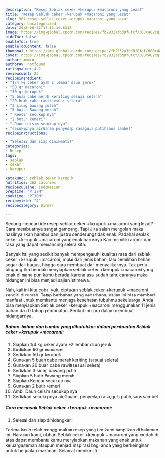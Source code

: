 ```yaml
---
description: "Resep Seblak ceker +kerupuk +macaroni yang Lezat"
title: "Resep Seblak ceker +kerupuk +macaroni yang Lezat"
slug: 905-resep-seblak-ceker-kerupuk-macaroni-yang-lezat
category: Uncategorized
date: 2022-06-22T17:15:14.831Z
image: https://img-global.cpcdn.com/recipes/fb2832a3bd8f8fcf/680x482cq70/seblak-ceker-kerupuk-macaroni-foto-resep-utama.jpg
hideToc: false
enableToc: true
enableTocContent: false
thumbnail: https://img-global.cpcdn.com/recipes/fb2832a3bd8f8fcf/680x482cq70/seblak-ceker-kerupuk-macaroni-foto-resep-utama.jpg
cover: https://img-global.cpcdn.com/recipes/fb2832a3bd8f8fcf/680x482cq70/seblak-ceker-kerupuk-macaroni-foto-resep-utama.jpg
author: Admin
authorAv: notfound
ratingvalue: 4.2
reviewcount: 23
recipeingredient:
- "1/4 kg ceker ayam 2 lembar daun jeruk"
- "50 gr macaroni"
- "50 gr kerupuk"
- "5 buah cabe merah keriting sesuai selera"
- "20 buah cabe rawitsesuai selera"
- "3 siung bawang putih"
- "5 butir Bawang merah"
- " Kencur secukup nya"
- "2 butir kemeri"
- " Daun ceisim secukup nya"
- "secukupnya airGaram penyedap rasagula putihsaos sambel"
recipeinstructions:

- "Selesai dan siap dinikmati!"
categories:
- Resep
tags:
- seblak
- ceker
- kerupuk

katakunci: seblak ceker kerupuk 
nutrition: 262 calories
recipecuisine: Indonesian
preptime: "PT17M"
cooktime: "PT30M"
recipeyield: "4"
recipecategory: Dinner

---
```



Sedang mencari ide resep seblak ceker +kerupuk +macaroni yang lezat? Cara membuatnya sangat gampang. Tapi Jika salah mengolah maka hasilnya akan hambar dan justru cenderung tidak enak. Padahal seblak ceker +kerupuk +macaroni yang enak harusnya Kan memiliki aroma dan rasa yang dapat memancing selera kita.


Banyak hal yang sedikit banyak mempengaruhi kualitas rasa dari seblak ceker +kerupuk +macaroni, mulai dari jenis bahan, lalu pemilihan bahan segar dan bagus, hingga cara membuat dan menyajikannya. Tak perlu bingung jika hendak menyiapkan seblak ceker +kerupuk +macaroni yang enak di mana pun kamu berada, karena asal sudah tahu caranya maka hidangan ini bisa menjadi sajian istimewa.




Nah, kali ini kita coba, yuk, ciptakan seblak ceker +kerupuk +macaroni sendiri di rumah. Tetap berbahan yang sederhana, sajian ini bisa memberi manfaat untuk membantu menjaga kesehatan tubuhmu sekeluarga. Anda bisa menyiapkan Seblak ceker +kerupuk +macaroni menggunakan 11 jenis bahan dan 0 tahap pembuatan. Berikut ini cara dalam membuat hidangannya.

<!--inarticleads1-->

##### Bahan-bahan dan bumbu yang dibutuhkan dalam pembuatan Seblak ceker +kerupuk +macaroni:

1. Siapkan 1/4 kg ceker ayam +2 lembar daun jeruk
1. Sediakan 50 gr macaroni
1. Sediakan 50 gr kerupuk
1. Gunakan 5 buah cabe merah keriting (sesuai selera)
1. Gunakan 20 buah cabe rawit(sesuai selera)
1. Sediakan 3 siung bawang putih
1. Siapkan 5 butir Bawang merah
1. Siapkan  Kencur secukup nya
1. Gunakan 2 butir kemeri
1. Ambil  Daun ceisim secukup nya
1. Sediakan secukupnya air,Garam, penyedap rasa,gula putih,saos sambel




<!--inarticleads2-->

##### Cara memasak Seblak ceker +kerupuk +macaroni:


1. Selesai dan siap dihidangkan!



Terima kasih telah menggunakan resep yang tim kami tampilkan di halaman ini. Harapan kami, olahan Seblak ceker +kerupuk +macaroni yang mudah di atas dapat membantu kamu menyiapkan makanan yang enak untuk keluarga/teman ataupun menjadi inspirasi bagi anda yang berkeinginan untuk berjualan makanan. Selamat menikmati
